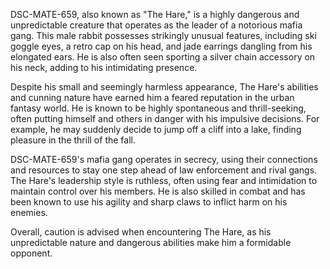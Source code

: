 DSC-MATE-659, also known as "The Hare," is a highly dangerous and unpredictable creature that operates as the leader of a notorious mafia gang. This male rabbit possesses strikingly unusual features, including ski goggle eyes, a retro cap on his head, and jade earrings dangling from his elongated ears. He is also often seen sporting a silver chain accessory on his neck, adding to his intimidating presence.

Despite his small and seemingly harmless appearance, The Hare's abilities and cunning nature have earned him a feared reputation in the urban fantasy world. He is known to be highly spontaneous and thrill-seeking, often putting himself and others in danger with his impulsive decisions. For example, he may suddenly decide to jump off a cliff into a lake, finding pleasure in the thrill of the fall.

DSC-MATE-659's mafia gang operates in secrecy, using their connections and resources to stay one step ahead of law enforcement and rival gangs. The Hare's leadership style is ruthless, often using fear and intimidation to maintain control over his members. He is also skilled in combat and has been known to use his agility and sharp claws to inflict harm on his enemies.

Overall, caution is advised when encountering The Hare, as his unpredictable nature and dangerous abilities make him a formidable opponent.